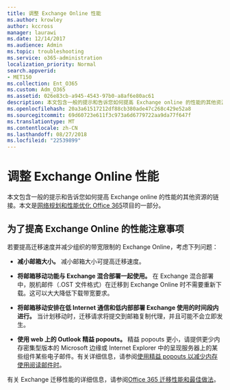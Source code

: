 ```yaml
---
title: 调整 Exchange Online 性能
ms.author: krowley
author: kccross
manager: laurawi
ms.date: 12/14/2017
ms.audience: Admin
ms.topic: troubleshooting
ms.service: o365-administration
localization_priority: Normal
search.appverid:
- MET150
ms.collection: Ent_O365
ms.custom: Adm_O365
ms.assetid: 026e83cb-a945-4543-97b0-a8af6e80ac61
description: 本文包含一般的提示和告诉您如何提高 Exchange online 的性能的其他资源的链接。
ms.openlocfilehash: 20a3a61517212df88cb380ade47c268c429e52a8
ms.sourcegitcommit: 69d60723e611f3c973a6d6779722aa9da77f647f
ms.translationtype: MT
ms.contentlocale: zh-CN
ms.lasthandoff: 08/27/2018
ms.locfileid: "22539899"
---
```

# <a name="tune-exchange-online-performance"></a>调整 Exchange Online 性能

本文包含一般的提示和告诉您如何提高 Exchange online 的性能的其他资源的链接。本文是[网络规划和性能优化 Office 365](https://aka.ms/tune)项目的一部分。
   
## <a name="things-to-consider-in-order-to-improve-exchange-online-performance"></a>为了提高 Exchange Online 的性能注意事项

若要提高迁移速度并减少组织的带宽限制的 Exchange Online，考虑下列问题：
  
- **减小邮箱大小。** 减小邮箱大小可提高迁移速度。 
    
- **将邮箱移动功能与 Exchange 混合部署一起使用。** 在 Exchange 混合部署中，脱机邮件（.OST 文件格式）在迁移到 Exchange Online 时不需要重新下载。这可以大大降低下载带宽要求。 
    
- **将邮箱移动安排在低 Internet 通信和低内部部署 Exchange 使用的时间段内进行。** 当计划移动时，迁移请求将提交到邮箱复制代理，并且可能不会立即发生。 
    
- **使用 web 上的 Outlook 精益 popouts。** 精益 popouts 更小，请提供更少内存密集型版本的 Microsoft 边缘或 Internet Explorer 中的呈现服务器上的某些组件某些电子邮件。有关详细信息，请参阅[使用精益 popouts 以减少内存使用阅读邮件时](https://support.office.com/article/a6d6ba01-2562-4c3d-a8f1-78748dd506cf)。
    
有关 Exchange 迁移性能的详细信息，请参阅[Office 365 迁移性能和最佳做法](https://support.office.com/article/d9acb371-fd6c-4c14-aa8e-db5cbe39aa57)。
  


